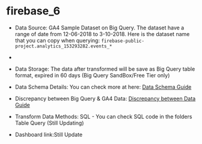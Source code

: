 # firebase_6

- Data Source: GA4 Sample Dataset on Big Query. The dataset have a range of date from 12-06-2018 to 3-10-2018. Here is the dataset name that you can copy when querying: `firebase-public-project.analytics_153293282.events_*`
- 
- Data Storage: The data after transformed will be save as Big Query table format, expired in 60 days (Big Query SandBox/Free Tier only)

- Data Schema Details: You can check more at here: [Data Schema Guide](https://support.google.com/analytics/answer/7029846?hl=en&sjid=5908776957046870674-AP#zippy=%2Cdevice%2Cgeo%2Capp-info%2Ccollected-traffic-source%2Ctraffic-source%2Cstream-v%C3%A0-platform%2Cecommerce%2Citems)

- Discrepancy between Big Query & GA4 Data: [Discrepancy between Data Guide](https://support.google.com/analytics/answer/13578783?hl=en#zippy=%2Cin-this-article)

- Transform Data Methods: SQL - You can check SQL code in the folders Table Query (Still Updating)

- Dashboard link:Still Update
